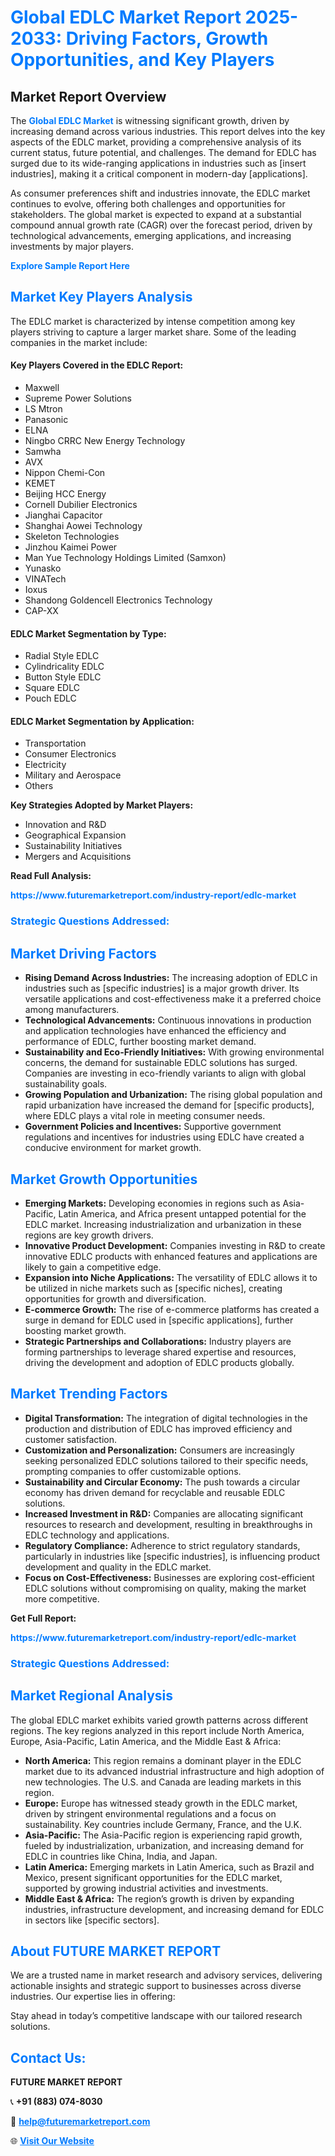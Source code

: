 <h1 style="color: #007BFF;">Global EDLC Market Report 2025-2033: Driving Factors, Growth Opportunities, and Key Players</h1>

<section id="overview">
<h2>Market Report Overview</h2>
<p>The <a href="https://www.futuremarketreport.com/industry-report/edlc-market" style="color: #007BFF; text-decoration: none;"><strong>Global EDLC Market</strong></a> is witnessing significant growth, driven by increasing demand across various industries. This report delves into the key aspects of the EDLC market, providing a comprehensive analysis of its current status, future potential, and challenges. The demand for EDLC has surged due to its wide-ranging applications in industries such as [insert industries], making it a critical component in modern-day [applications].</p>
<p>As consumer preferences shift and industries innovate, the EDLC market continues to evolve, offering both challenges and opportunities for stakeholders. The global market is expected to expand at a substantial compound annual growth rate (CAGR) over the forecast period, driven by technological advancements, emerging applications, and increasing investments by major players.</p>
</section>

<section id="overview">
<p><a href="https://www.futuremarketreport.com/request-sample/reportId=82520" style="color: #007BFF; text-decoration: none;"><strong>Explore Sample Report Here</strong></a></p>
</section>

<section id="key-players">
<h2 style="color: #007BFF;">Market Key Players Analysis</h2>
<p>The EDLC market is characterized by intense competition among key players striving to capture a larger market share. Some of the leading companies in the market include:</p>
<h4>Key Players Covered in the EDLC Report:</h4>
<ul><li>Maxwell</li><li>Supreme Power Solutions</li><li>LS Mtron</li><li>Panasonic</li><li>ELNA</li><li>Ningbo CRRC New Energy Technology</li><li>Samwha</li><li>AVX</li><li>Nippon Chemi-Con</li><li>KEMET</li><li>Beijing HCC Energy</li><li>Cornell Dubilier Electronics</li><li>Jianghai Capacitor</li><li>Shanghai Aowei Technology</li><li>Skeleton Technologies</li><li>Jinzhou Kaimei Power</li><li>Man Yue Technology Holdings Limited (Samxon)</li><li>Yunasko</li><li>VINATech</li><li>Ioxus</li><li>Shandong Goldencell Electronics Technology</li><li>CAP-XX</li></ul>
<h4>EDLC Market Segmentation by Type:</h4>
<ul><li>Radial Style EDLC</li><li>Cylindricality EDLC</li><li>Button Style EDLC</li><li>Square EDLC</li><li>Pouch EDLC</li></ul>

<h4>EDLC Market Segmentation by Application:</h4>
<ul><li>Transportation</li><li>Consumer Electronics</li><li>Electricity</li><li>Military and Aerospace</li><li>Others</li></ul>
<p><strong>Key Strategies Adopted by Market Players:</strong></p>
<ul>
<li>Innovation and R&D</li>
<li>Geographical Expansion</li>
<li>Sustainability Initiatives</li>
<li>Mergers and Acquisitions</li>
</ul>
</section>

<section>
<p><strong>Read Full Analysis: </strong></p><a href="https://www.futuremarketreport.com/industry-report/edlc-market" style="color: #007BFF; text-decoration: none;"><strong>https://www.futuremarketreport.com/industry-report/edlc-market</strong></a>
<h3 style="color: #007BFF;">Strategic Questions Addressed:</h3>
</section>

<section id="driving-factors">
<h2 style="color: #007BFF;">Market Driving Factors</h2>
<ul>
<li><strong>Rising Demand Across Industries:</strong> The increasing adoption of EDLC in industries such as [specific industries] is a major growth driver. Its versatile applications and cost-effectiveness make it a preferred choice among manufacturers.</li>
<li><strong>Technological Advancements:</strong> Continuous innovations in production and application technologies have enhanced the efficiency and performance of EDLC, further boosting market demand.</li>
<li><strong>Sustainability and Eco-Friendly Initiatives:</strong> With growing environmental concerns, the demand for sustainable EDLC solutions has surged. Companies are investing in eco-friendly variants to align with global sustainability goals.</li>
<li><strong>Growing Population and Urbanization:</strong> The rising global population and rapid urbanization have increased the demand for [specific products], where EDLC plays a vital role in meeting consumer needs.</li>
<li><strong>Government Policies and Incentives:</strong> Supportive government regulations and incentives for industries using EDLC have created a conducive environment for market growth.</li>
</ul>
</section>

<section id="growth-opportunities">
<h2 style="color: #007BFF;">Market Growth Opportunities</h2>
<ul>
<li><strong>Emerging Markets:</strong> Developing economies in regions such as Asia-Pacific, Latin America, and Africa present untapped potential for the EDLC market. Increasing industrialization and urbanization in these regions are key growth drivers.</li>
<li><strong>Innovative Product Development:</strong> Companies investing in R&D to create innovative EDLC products with enhanced features and applications are likely to gain a competitive edge.</li>
<li><strong>Expansion into Niche Applications:</strong> The versatility of EDLC allows it to be utilized in niche markets such as [specific niches], creating opportunities for growth and diversification.</li>
<li><strong>E-commerce Growth:</strong> The rise of e-commerce platforms has created a surge in demand for EDLC used in [specific applications], further boosting market growth.</li>
<li><strong>Strategic Partnerships and Collaborations:</strong> Industry players are forming partnerships to leverage shared expertise and resources, driving the development and adoption of EDLC products globally.</li>
</ul>
</section>

<section id="trending-factors">
<h2 style="color: #007BFF;">Market Trending Factors</h2>
<ul>
<li><strong>Digital Transformation:</strong> The integration of digital technologies in the production and distribution of EDLC has improved efficiency and customer satisfaction.</li>
<li><strong>Customization and Personalization:</strong> Consumers are increasingly seeking personalized EDLC solutions tailored to their specific needs, prompting companies to offer customizable options.</li>
<li><strong>Sustainability and Circular Economy:</strong> The push towards a circular economy has driven demand for recyclable and reusable EDLC solutions.</li>
<li><strong>Increased Investment in R&D:</strong> Companies are allocating significant resources to research and development, resulting in breakthroughs in EDLC technology and applications.</li>
<li><strong>Regulatory Compliance:</strong> Adherence to strict regulatory standards, particularly in industries like [specific industries], is influencing product development and quality in the EDLC market.</li>
<li><strong>Focus on Cost-Effectiveness:</strong> Businesses are exploring cost-efficient EDLC solutions without compromising on quality, making the market more competitive.</li>
</ul>
</section>

<section>
<p><strong>Get Full Report: </strong></p><a href="https://www.futuremarketreport.com/industry-report/edlc-market" style="color: #007BFF; text-decoration: none;"><strong>https://www.futuremarketreport.com/industry-report/edlc-market</strong></a>
<h3 style="color: #007BFF;">Strategic Questions Addressed:</h3>
</section>


<section id="regional-analysis">
<h2 style="color: #007BFF;">Market Regional Analysis</h2>
<p>The global EDLC market exhibits varied growth patterns across different regions. The key regions analyzed in this report include North America, Europe, Asia-Pacific, Latin America, and the Middle East & Africa:</p>
<ul>
<li><strong>North America:</strong> This region remains a dominant player in the EDLC market due to its advanced industrial infrastructure and high adoption of new technologies. The U.S. and Canada are leading markets in this region.</li>
<li><strong>Europe:</strong> Europe has witnessed steady growth in the EDLC market, driven by stringent environmental regulations and a focus on sustainability. Key countries include Germany, France, and the U.K.</li>
<li><strong>Asia-Pacific:</strong> The Asia-Pacific region is experiencing rapid growth, fueled by industrialization, urbanization, and increasing demand for EDLC in countries like China, India, and Japan.</li>
<li><strong>Latin America:</strong> Emerging markets in Latin America, such as Brazil and Mexico, present significant opportunities for the EDLC market, supported by growing industrial activities and investments.</li>
<li><strong>Middle East & Africa:</strong> The region’s growth is driven by expanding industries, infrastructure development, and increasing demand for EDLC in sectors like [specific sectors].</li>
</ul>
</section>

<footer>
<h2 style="color: #007BFF;">About FUTURE MARKET REPORT</h2>
<p>We are a trusted name in market research and advisory services, delivering actionable insights and strategic support to businesses across diverse industries. Our expertise lies in offering:</p>

<p>Stay ahead in today’s competitive landscape with our tailored research solutions.</p>

<h2 style="color: #007BFF;">Contact Us:</h2>
<p><strong>FUTURE MARKET REPORT</strong></p>
<p>📞 <strong>+91 (883) 074-8030</strong></p>
<p>📧 <strong><a href="mailto:help@futuremarketreport.com" style="color: #007BFF;">help@futuremarketreport.com</a></strong></p>
<p>🌐 <strong><a href="https://www.futuremarketreport.com/" style="color: #007BFF;">Visit Our Website</a></strong></p>
</footer>